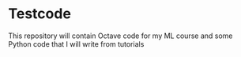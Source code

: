 Testcode
========

This repository will contain Octave code for my ML course and some Python code that I will write from tutorials
